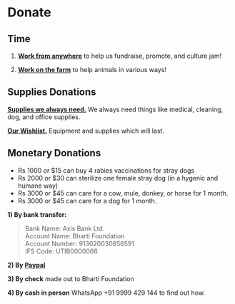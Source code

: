 Donate
=========
Time 
------
1) [**Work from anywhere**]( ?p=contact "contact" ) to help us fundraise, promote, and culture jam!

2) [**Work on the farm**]( ?p=farm) to help animals in various ways!

Supplies Donations
----------
[**Supplies we always need.**]( ?p=supplies "supplies" ) We always need things like medical, cleaning, dog, and office supplies.

[**Our Wishlist.**]( ?p=wishlist "wishlist" ) Equipment and supplies which will last.


Monetary Donations
----------
* Rs 1000 or $15 can buy 4 rabies vaccinations for stray dogs
* Rs 2000 or $30 can sterilize one female stray dog (in a hygenic and humane way)
* Rs 3000 or $45 can care for a cow, mule, donkey, or horse for 1 month.
* Rs 3000 or $45 can care for a dog for 1 month.

**1) By bank transfer:**

> Bank Name: Axis Bank Ltd.<br/>
> Account Name: Bharti Foundation<br/>
> Account Number: 913020030856591<br/>
> IFS Code: UTIB0000066<br/>

**2) By [Paypal](https://www.paypal.com/cgi-bin/webscr?cmd=_s-xclick&hosted_button_id=5KY9ZVVLPVTDQ "paypal")**

**3) By check** made out to Bharti Foundation

**4) By cash in person** WhatsApp +91 9999 429 144 to find out how.
